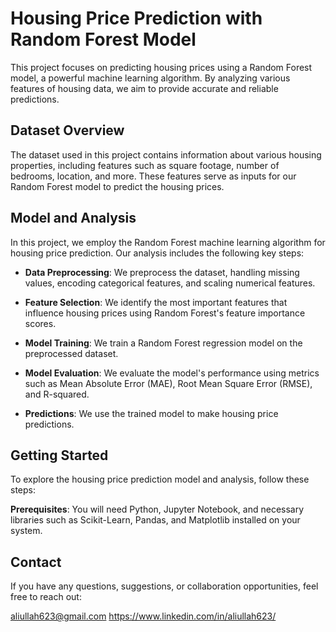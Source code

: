 # Housing Price Prediction with Random Forest Model

This project focuses on predicting housing prices using a Random Forest model, a powerful machine learning algorithm. By analyzing various features of housing data, we aim to provide accurate and reliable predictions.

## Dataset Overview

The dataset used in this project contains information about various housing properties, including features such as square footage, number of bedrooms, location, and more. These features serve as inputs for our Random Forest model to predict the housing prices.

## Model and Analysis

In this project, we employ the Random Forest machine learning algorithm for housing price prediction. Our analysis includes the following key steps:

- **Data Preprocessing**: We preprocess the dataset, handling missing values, encoding categorical features, and scaling numerical features.

- **Feature Selection**: We identify the most important features that influence housing prices using Random Forest's feature importance scores.

- **Model Training**: We train a Random Forest regression model on the preprocessed dataset.

- **Model Evaluation**: We evaluate the model's performance using metrics such as Mean Absolute Error (MAE), Root Mean Square Error (RMSE), and R-squared.

- **Predictions**: We use the trained model to make housing price predictions.

## Getting Started

To explore the housing price prediction model and analysis, follow these steps:

**Prerequisites**: You will need Python, Jupyter Notebook, and necessary libraries such as Scikit-Learn, Pandas, and Matplotlib installed on your system.

## Contact
If you have any questions, suggestions, or collaboration opportunities, feel free to reach out:

aliullah623@gmail.com
https://www.linkedin.com/in/aliullah623/

